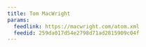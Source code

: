 ```yaml
---
title: Tom MacWright
params:
  feedlink: https://macwright.com/atom.xml
  feedid: 259da017d54e2798d71ad2815909c04f
---
```

